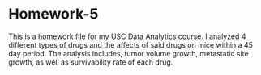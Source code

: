 # Homework-5
This is a homework file for my USC Data Analytics course.  I analyzed 4 different types of drugs and the affects of said drugs on 
mice within a 45 day period.  The analysis includes, tumor volume growth, metastatic site growth, as well as survivability rate of 
each drug.

